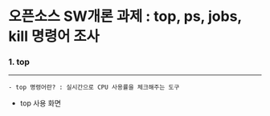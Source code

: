 # 오픈소스 SW개론 과제 : top, ps, jobs, kill 명령어 조사 
### 1. top
---

```
- top 명령어란? : 실시간으로 CPU 사용률을 체크해주는 도구

```

- top 사용 화면

  
